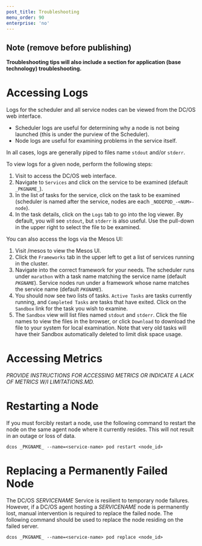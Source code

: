 ```yaml
---
post_title: Troubleshooting
menu_order: 90
enterprise: 'no'
---
```


## Note (remove before publishing)
__Troubleshooting tips will also include a section for application (base technology) troubleshooting.__

<a name="accessing-logs"></a>
# Accessing Logs

Logs for the scheduler and all service nodes can be viewed from the DC/OS web interface.

- Scheduler logs are useful for determining why a node is not being launched (this is under the purview of the Scheduler).
- Node logs are useful for examining problems in the service itself.

In all cases, logs are generally piped to files name `stdout` and/or `stderr`.

To view logs for a given node, perform the following steps:
1. Visit <dcos-url> to access the DC/OS web interface.
1. Navigate to `Services` and click on the service to be examined (default `_PKGNAME_`).
1. In the list of tasks for the service, click on the task to be examined (scheduler is named after the service, nodes are each `_NODEPOD_-<NUM>-node`).
1. In the task details, click on the `Logs` tab to go into the log viewer. By default, you will see `stdout`, but `stderr` is also useful. Use the pull-down in the upper right to select the file to be examined.

You can also access the logs via the Mesos UI:
1. Visit <dcos-url>/mesos to view the Mesos UI.
1. Click the `Frameworks` tab in the upper left to get a list of services running in the cluster.
1. Navigate into the correct framework for your needs. The scheduler runs under `marathon` with a task name matching the service name (default _`PKGNAME`_). Service nodes run under a framework whose name matches the service name (default _`PKGNAME`_).
1. You should now see two lists of tasks. `Active Tasks` are tasks currently running, and `Completed Tasks` are tasks that have exited. Click on the `Sandbox` link for the task you wish to examine.
1. The `Sandbox` view will list files named `stdout` and `stderr`. Click the file names to view the files in the browser, or click `Download` to download the file to your system for local examination. Note that very old tasks will have their Sandbox automatically deleted to limit disk space usage.

<a name="accessing-metrics"></a>
# Accessing Metrics
_PROVIDE INSTRUCTIONS FOR ACCESSING METRICS OR INDICATE A LACK OF METRICS W/I LIMITATIONS.MD._

<a name="restarting-a-node"></a>
# Restarting a Node
If you must forcibly restart a node, use the following command to restart the node on the same agent node where it currently resides. This will not result in an outage or loss of data.

```shell
dcos _PKGNAME_ --name=<service-name> pod restart <node_id>
```
<a name="replacing-a-node"></a>
# Replacing a Permanently Failed Node
The DC/OS _SERVICENAME_ Service is resilient to temporary node failures. However, if a DC/OS agent hosting a _SERVICENAME_ node is permanently lost, manual intervention is required to replace the failed node. The following command should be used to replace the node residing on the failed server.

```shell
dcos _PKGNAME_ --name=<service-name> pod replace <node_id>
```


